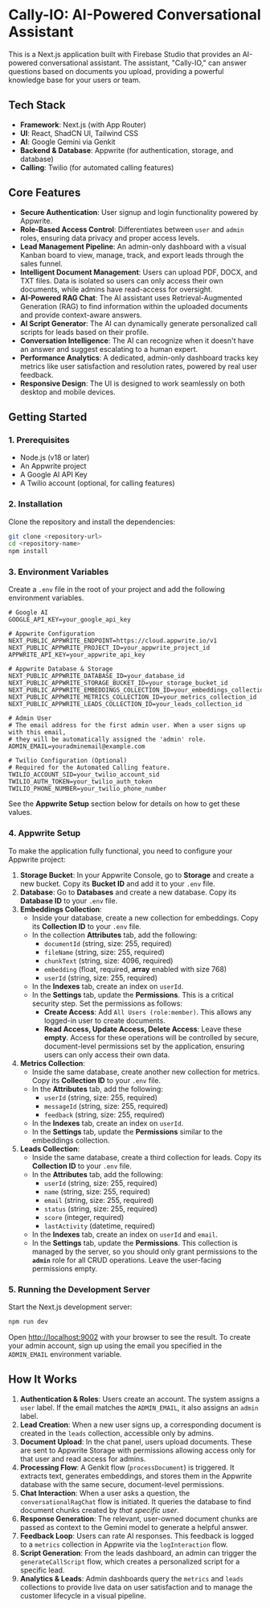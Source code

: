 # Cally-IO: AI-Powered Conversational Assistant

This is a Next.js application built with Firebase Studio that provides an AI-powered conversational assistant. The assistant, "Cally-IO," can answer questions based on documents you upload, providing a powerful knowledge base for your users or team.

## Tech Stack

- **Framework**: Next.js (with App Router)
- **UI**: React, ShadCN UI, Tailwind CSS
- **AI**: Google Gemini via Genkit
- **Backend & Database**: Appwrite (for authentication, storage, and database)
- **Calling**: Twilio (for automated calling features)

## Core Features

- **Secure Authentication**: User signup and login functionality powered by Appwrite.
- **Role-Based Access Control**: Differentiates between `user` and `admin` roles, ensuring data privacy and proper access levels.
- **Lead Management Pipeline**: An admin-only dashboard with a visual Kanban board to view, manage, track, and export leads through the sales funnel.
- **Intelligent Document Management**: Users can upload PDF, DOCX, and TXT files. Data is isolated so users can only access their own documents, while admins have read-access for oversight.
- **AI-Powered RAG Chat**: The AI assistant uses Retrieval-Augmented Generation (RAG) to find information within the uploaded documents and provide context-aware answers.
- **AI Script Generator**: The AI can dynamically generate personalized call scripts for leads based on their profile.
- **Conversation Intelligence**: The AI can recognize when it doesn't have an answer and suggest escalating to a human expert.
- **Performance Analytics**: A dedicated, admin-only dashboard tracks key metrics like user satisfaction and resolution rates, powered by real user feedback.
- **Responsive Design**: The UI is designed to work seamlessly on both desktop and mobile devices.

## Getting Started

### 1. Prerequisites

- Node.js (v18 or later)
- An Appwrite project
- A Google AI API Key
- A Twilio account (optional, for calling features)

### 2. Installation

Clone the repository and install the dependencies:

```bash
git clone <repository-url>
cd <repository-name>
npm install
```

### 3. Environment Variables

Create a `.env` file in the root of your project and add the following environment variables.

```
# Google AI
GOOGLE_API_KEY=your_google_api_key

# Appwrite Configuration
NEXT_PUBLIC_APPWRITE_ENDPOINT=https://cloud.appwrite.io/v1
NEXT_PUBLIC_APPWRITE_PROJECT_ID=your_appwrite_project_id
APPWRITE_API_KEY=your_appwrite_api_key

# Appwrite Database & Storage
NEXT_PUBLIC_APPWRITE_DATABASE_ID=your_database_id
NEXT_PUBLIC_APPWRITE_STORAGE_BUCKET_ID=your_storage_bucket_id
NEXT_PUBLIC_APPWRITE_EMBEDDINGS_COLLECTION_ID=your_embeddings_collection_id
NEXT_PUBLIC_APPWRITE_METRICS_COLLECTION_ID=your_metrics_collection_id
NEXT_PUBLIC_APPWRITE_LEADS_COLLECTION_ID=your_leads_collection_id

# Admin User
# The email address for the first admin user. When a user signs up with this email,
# they will be automatically assigned the 'admin' role.
ADMIN_EMAIL=youradminemail@example.com

# Twilio Configuration (Optional)
# Required for the Automated Calling feature.
TWILIO_ACCOUNT_SID=your_twilio_account_sid
TWILIO_AUTH_TOKEN=your_twilio_auth_token
TWILIO_PHONE_NUMBER=your_twilio_phone_number
```

See the **Appwrite Setup** section below for details on how to get these values.

### 4. Appwrite Setup

To make the application fully functional, you need to configure your Appwrite project:

1.  **Storage Bucket**: In your Appwrite Console, go to **Storage** and create a new bucket. Copy its **Bucket ID** and add it to your `.env` file.
2.  **Database**: Go to **Databases** and create a new database. Copy its **Database ID** to your `.env` file.
3.  **Embeddings Collection**:
    *   Inside your database, create a new collection for embeddings. Copy its **Collection ID** to your `.env` file.
    *   In the collection **Attributes** tab, add the following:
        *   `documentId` (string, size: 255, required)
        *   `fileName` (string, size: 255, required)
        *   `chunkText` (string, size: 4096, required)
        *   `embedding` (float, required, **array** enabled with size 768)
        *   `userId` (string, size: 255, required)
    *   In the **Indexes** tab, create an index on `userId`.
    *   In the **Settings** tab, update the **Permissions**. This is a critical security step. Set the permissions as follows:
        *   **Create Access**: Add `All Users (role:member)`. This allows any logged-in user to create documents.
        *   **Read Access, Update Access, Delete Access**: Leave these **empty**. Access for these operations will be controlled by secure, document-level permissions set by the application, ensuring users can only access their own data.
4.  **Metrics Collection**:
    *   Inside the same database, create another new collection for metrics. Copy its **Collection ID** to your `.env` file.
    *   In the **Attributes** tab, add the following:
        *   `userId` (string, size: 255, required)
        *   `messageId` (string, size: 255, required)
        *   `feedback` (string, size: 255, required)
    *   In the **Indexes** tab, create an index on `userId`.
    *   In the **Settings** tab, update the **Permissions** similar to the embeddings collection.
5.  **Leads Collection**:
    *   Inside the same database, create a third collection for leads. Copy its **Collection ID** to your `.env` file.
    *   In the **Attributes** tab, add the following:
        *   `userId` (string, size: 255, required)
        *   `name` (string, size: 255, required)
        *   `email` (string, size: 255, required)
        *   `status` (string, size: 255, required)
        *   `score` (integer, required)
        *   `lastActivity` (datetime, required)
    *   In the **Indexes** tab, create an index on `userId` and `email`.
    *   In the **Settings** tab, update the **Permissions**. This collection is managed by the server, so you should only grant permissions to the **`admin`** role for all CRUD operations. Leave the user-facing permissions empty.

### 5. Running the Development Server

Start the Next.js development server:

```bash
npm run dev
```

Open [http://localhost:9002](http://localhost:9002) with your browser to see the result.
To create your admin account, sign up using the email you specified in the `ADMIN_EMAIL` environment variable.

## How It Works

1.  **Authentication & Roles**: Users create an account. The system assigns a `user` label. If the email matches the `ADMIN_EMAIL`, it also assigns an `admin` label.
2.  **Lead Creation**: When a new user signs up, a corresponding document is created in the `leads` collection, accessible only by admins.
3.  **Document Upload**: In the chat panel, users upload documents. These are sent to Appwrite Storage with permissions allowing access only for that user and read access for admins.
4.  **Processing Flow**: A Genkit flow (`processDocument`) is triggered. It extracts text, generates embeddings, and stores them in the Appwrite database with the same secure, document-level permissions.
5.  **Chat Interaction**: When a user asks a question, the `conversationalRagChat` flow is initiated. It queries the database to find document chunks created by *that specific user*.
6.  **Response Generation**: The relevant, user-owned document chunks are passed as context to the Gemini model to generate a helpful answer.
7.  **Feedback Loop**: Users can rate AI responses. This feedback is logged to a `metrics` collection in Appwrite via the `logInteraction` flow.
8.  **Script Generation**: From the leads dashboard, an admin can trigger the `generateCallScript` flow, which creates a personalized script for a specific lead.
9.  **Analytics & Leads**: Admin dashboards query the `metrics` and `leads` collections to provide live data on user satisfaction and to manage the customer lifecycle in a visual pipeline.

